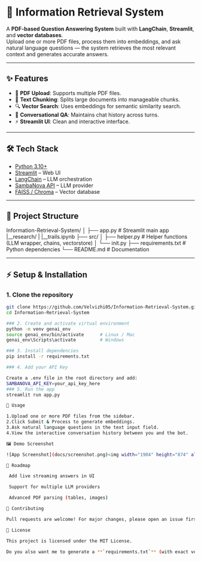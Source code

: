 # 📘 Information Retrieval System

A **PDF-based Question Answering System** built with **LangChain**, **Streamlit**, and **vector databases**.  
Upload one or more PDF files, process them into embeddings, and ask natural language questions — the system retrieves the most relevant context and generates accurate answers.  

---

## ✨ Features
- 📄 **PDF Upload**: Supports multiple PDF files.  
- 🧠 **Text Chunking**: Splits large documents into manageable chunks.  
- 🔍 **Vector Search**: Uses embeddings for semantic similarity search.  
- 🤖 **Conversational QA**: Maintains chat history across turns.  
- ⚡ **Streamlit UI**: Clean and interactive interface.  

---

## 🛠️ Tech Stack
- [Python 3.10+](https://www.python.org/downloads/)  
- [Streamlit](https://streamlit.io/) – Web UI  
- [LangChain](https://www.langchain.com/) – LLM orchestration  
- [SambaNova API](https://sambanova.ai/) – LLM provider  
- [FAISS / Chroma](https://python.langchain.com/docs/integrations/vectorstores) – Vector database  

---

## 📂 Project Structure
Information-Retrieval-System/
│
├── app.py # Streamlit main app
|__research/
|  |__trails.ipynb
├── src/
│ ├── helper.py # Helper functions (LLM wrapper, chains, vectorstore)
│ └── init.py
├── requirements.txt # Python dependencies
└── README.md # Documentation


---

## ⚡ Setup & Installation

### 1. Clone the repository
```bash
git clone https://github.com/Velvizhi05/Information-Retrieval-System.git
cd Information-Retrieval-System

### 2. Create and activate virtual environment
python -m venv genai_env
source genai_env/bin/activate      # Linux / Mac
genai_env\Scripts\activate         # Windows

### 3. Install dependencies
pip install -r requirements.txt

### 4. Add your API Key

Create a .env file in the root directory and add:
SAMBANOVA_API_KEY=your_api_key_here
### 5. Run the app
streamlit run app.py

🎯 Usage

1.Upload one or more PDF files from the sidebar.
2.Click Submit & Process to generate embeddings.
3.Ask natural language questions in the text input field.
4.View the interactive conversation history between you and the bot.

🖼️ Demo Screenshot

![App Screenshot](docs/screenshot.png)<img width="1904" height="874" alt="Screenshot 2025-09-11 193214" src="https://github.com/user-attachments/assets/4fcef650-9bcb-49ac-901d-b32da8531500" />

📌 Roadmap

 Add live streaming answers in UI

 Support for multiple LLM providers

 Advanced PDF parsing (tables, images)

🤝 Contributing

Pull requests are welcome! For major changes, please open an issue first to discuss.

📜 License

This project is licensed under the MIT License.

Do you also want me to generate a **`requirements.txt`** (with exact versions of Streamlit, LangChain, FAISS, etc.) so anyone who clones your repo can run it without dependency conflicts?




